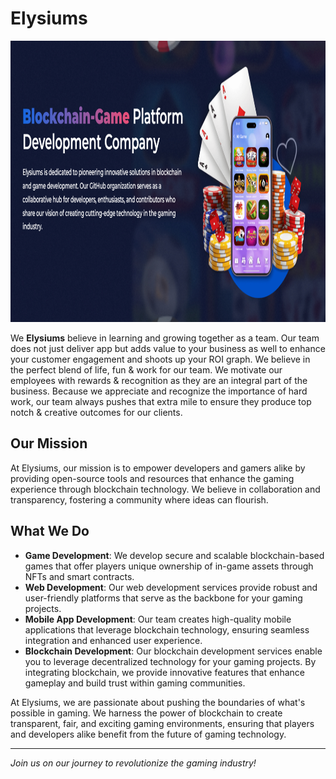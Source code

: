 # Elysiums

<img src="./hero.png" alt="logo" height="450" width="100%">

We **Elysiums** believe in learning and growing together as a team. Our team does not just deliver app but adds value to your business as well to enhance your customer engagement and shoots up your ROI graph. We believe in the perfect blend of life, fun & work for our team. We motivate our employees with rewards & recognition as they are an integral part of the business. Because we appreciate and recognize the importance of hard work, our team always pushes that extra mile to ensure they produce top notch & creative outcomes for our clients.

## Our Mission
At Elysiums, our mission is to empower developers and gamers alike by providing open-source tools and resources that enhance the gaming experience through blockchain technology. We believe in collaboration and transparency, fostering a community where ideas can flourish.

## What We Do

- **Game Development**: We develop secure and scalable blockchain-based games that offer players unique ownership of in-game assets through NFTs and smart contracts.
- **Web Development**: Our web development services provide robust and user-friendly platforms that serve as the backbone for your gaming projects.
- **Mobile App Development**: Our team creates high-quality mobile applications that leverage blockchain technology, ensuring seamless integration and enhanced user experience.
- **Blockchain Development**: Our blockchain development services enable you to leverage decentralized technology for your gaming projects. By integrating blockchain, we provide innovative features that enhance gameplay and build trust within gaming communities.

At Elysiums, we are passionate about pushing the boundaries of what's possible in gaming. We harness the power of blockchain to create transparent, fair, and exciting gaming environments, ensuring that players and developers alike benefit from the future of gaming technology.

---
*Join us on our journey to revolutionize the gaming industry!*

